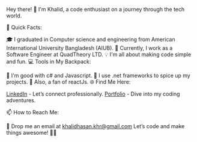 Hey there! 👋 I'm Khalid, a code enthusiast on a journey through the tech world.

🚀 Quick Facts:

🎓 I graduated in Computer science and engineering from American International University Bangladesh (AIUB).
💼 Currently, I work as a  Software Engineer at QuadTheory LTD.
💡 I'm all about making code simple and fun.
💻 Tools in My Backpack:

🔧 I'm good with c# and Javascript.
🔧 I use .net frameworks to spice up my projects.
🔧 Also, a fan of reactJs.
🌐 Find Me Here:

[LinkedIn](https://www.linkedin.com/in/khalid-rupam-a9747a154/) - Let’s connect professionally.
[Portfolio](https://khalidrupam.netlify.app/) - Dive into my coding adventures.

📫 How to Reach Me:

📧 Drop me an email at khalidhasan.khr@gmail.com
Let’s code and make things awesome! 🚀✨

